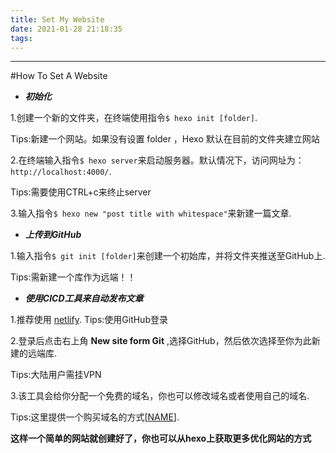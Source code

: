 ```yaml
---
title: Set My Website
date: 2021-01-28 21:18:35
tags:
---
```



---

#How To Set A Website
* ___初始化___

1.创建一个新的文件夹，在终端使用指令`$ hexo init [folder]`.

Tips:新建一个网站。如果没有设置 folder ，Hexo 默认在目前的文件夹建立网站

2.在终端输入指令`$ hexo server`来启动服务器。默认情况下，访问网址为：`http://localhost:4000/`.

Tips:需要使用CTRL+c来终止server

3.输入指令`$ hexo new "post title with whitespace"`来新建一篇文章.

* ___上传到GitHub___

1.输入指令`$ git init [folder]`来创建一个初始库，并将文件夹推送至GitHub上.


Tips:需新建一个库作为远端！！

* ___使用CICD工具来自动发布文章___

1.推荐使用 [netlify](https://netlify.com).
Tips:使用GitHub登录

2.登录后点击右上角 __New site form Git__ ,选择GitHub，然后依次选择至你为此新建的远端库.


Tips:大陆用户需挂VPN

3.该工具会给你分配一个免费的域名，你也可以修改域名或者使用自己的域名.


Tips:这里提供一个购买域名的方式[[NAME](https://name.com)].

**这样一个简单的网站就创建好了，你也可以从hexo上获取更多优化网站的方式**



























